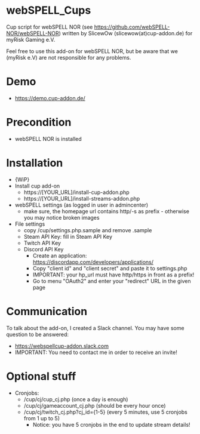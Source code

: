 # webSPELL_Cups
Cup script for webSPELL NOR (see https://github.com/webSPELL-NOR/webSPELL-NOR) written by SlicewOw (slicewow(at)cup-addon.de) for myRisk Gaming e.V.

Feel free to use this add-on for webSPELL NOR, but be aware that we (myRisk e.V) are not responsible for any problems.

# Demo

* https://demo.cup-addon.de/

# Precondition

* webSPELL NOR is installed

# Installation
* {WiP}
* Install cup add-on
    * https://[YOUR_URL]/install-cup-addon.php
    * https://[YOUR_URL]/install-streams-addon.php
* webSPELL settings (as logged in user in admincenter)
    * make sure, the homepage url contains http/-s as prefix - otherwise you may notice broken images
* File settings
    * copy /cup/settings.php.sample and remove .sample
    * Steam API Key: fill in Steam API Key
    * Twitch API Key
    * Discord API Key
        * Create an application: https://discordapp.com/developers/applications/
        * Copy "client id" and "client secret" and paste it to settings.php
        * IMPORTANT: your hp_url must have http/https in front as a prefix!
        * Go to menu "OAuth2" and enter your "redirect" URL in the given page

# Communication

To talk about the add-on, I created a Slack channel. You may have some question to be answered:

* https://webspellcup-addon.slack.com
* IMPORTANT: You need to contact me in order to receive an invite!

# Optional stuff

* Cronjobs: 
    * /cup/cj/cup_cj.php (once a day is enough)
    * /cup/cj/gameaccount_cj.php (should be every hour once)
    * /cup/cj/twitch_cj.php?cj_id={1-5} (every 5 minutes, use 5 cronjobs from 1 up to 5)
        * Notice: you have 5 cronjobs in the end to update stream details!
